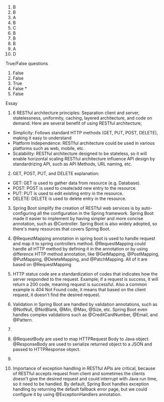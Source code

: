 1. B
2. B
3. A
4. B
5. C
6. B
7. B
8. B
9. A
10. D

True/False questions
1. False
2. False
3. True
4. False *
5. False

Essay

1. 6 RESTful architecture principles: Separation client and server, statelessness, uniformity, caching, layered architecture, and code on demand. 
Here are several benefit of using RESTful architecture;
  - Simplicity: Follows standard HTTP methods (GET, PUT, POST, DELETE), making it easy to understand
  - Platform Independence: RESTful architecture could be used in various platforms such as web, mobile, etc.
  - Scalability: RESTful architecture designed to be stateless, so it will enable horizontal scaling
RESTful architecture influence API design by standardrizing API, such as API Methods, URL naming, etc.

2. GET, POST, PUT, and DELETE explanation:
  - GET: GET is used to gather data from resource (e.g. Database).
  - POST: POST is used to create/add new entry to the resource.
  - PUT: PUT is used to edit existing entry in the resource.
  - DELETE: DELETE is used to delete entry in the resource.

3. Spring Boot simplify the creation of RESTful web services is by auto-configuring all the configuration in the Spring framework. Spring Boot made it easier to implement by having simpler and more concise annotation, such as @Controller. Spring Boot is also widely adopted, so there's many resources that covers Spring Boot.

4. @RequestMapping annotation in spring boot is used to handle request and map it to spring controllers method. @RequestMapping could handle all HTTP method by defining it in the annotation or by using difference HTTP method annotation, like @GetMapping, @PostMapping, @PutMapping, @DeleteMapping, and @PatchMapping. All of it are based on @RequestMapping

5. HTTP status code are a standardization of codes that indicates how the server responded to the request. Example; if a request is success, it will return a 200 code, meaning request is successful. Also a common example is 404 Not Found code, it means that based on the client request, it doesn't find the desired request.

6. Validation in Spring Boot are handled by validation annotations, such as @NotNull, @NotBlank, @Min, @Max, @Size, etc. Spring Boot even handles complex validations such as @CreditCardNumber, @Email, and @Pattern.

7. 

8. @RequestBody are used to map HTTPRequest Body to Java object. @ResponseBody are used to serialize returned object to a JSON and passed to HTTPResponse object.

9. 

10. Importance of exception handling in RESTful APIs are critical, because of RESTful accepts request from client and sometimes the clients doesn't give the desired request and could interrupt with Java run time, so it need to be handled. By default, Spring Boot handles exception handling by returning the default fallback error page, but we could configure it by using @ExceptionHandlers annotation.
